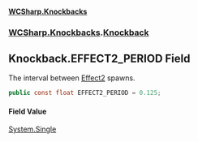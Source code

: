 #### [WCSharp.Knockbacks](README.md 'README')
### [WCSharp.Knockbacks](WCSharp.Knockbacks.md 'WCSharp.Knockbacks').[Knockback](WCSharp.Knockbacks.Knockback.md 'WCSharp.Knockbacks.Knockback')

## Knockback.EFFECT2_PERIOD Field

The interval between [Effect2](WCSharp.Knockbacks.Knockback.Effect2.md 'WCSharp.Knockbacks.Knockback.Effect2') spawns.

```csharp
public const float EFFECT2_PERIOD = 0.125;
```

#### Field Value
[System.Single](https://docs.microsoft.com/en-us/dotnet/api/System.Single 'System.Single')
